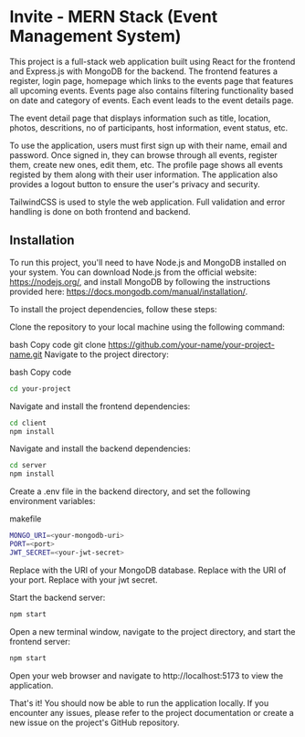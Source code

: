 # Invite - MERN Stack (Event Management System)

This project is a full-stack web application built using React for the frontend and Express.js with MongoDB for the backend. The frontend features a register, login page, homepage which links to the events page that features all upcoming events. Events page also contains filtering functionality based on date and category of events. Each event leads to the event details page.

The event detail page that displays information such as title, location, photos, descritions, no of participants, host information, event status, etc. 

To use the application, users must first sign up with their name, email and password. Once signed in, they can browse through all events, register them, create new ones, edit them, etc. The profile page shows all events registed by them along with their user information. The application also provides a logout button to ensure the user's privacy and security.

TailwindCSS is used to style the web application. Full validation and error handling is done on both frontend and backend.
 
## Installation

To run this project, you'll need to have Node.js and MongoDB installed on your system. You can download Node.js from the official website: https://nodejs.org/, and install MongoDB by following the instructions provided here: https://docs.mongodb.com/manual/installation/.

To install the project dependencies, follow these steps:

Clone the repository to your local machine using the following command:

bash
Copy code
git clone https://github.com/your-name/your-project-name.git
Navigate to the project directory:

bash
Copy code
```bash
cd your-project
```
Navigate and install the frontend dependencies:
```bash
cd client
npm install
```
Navigate and install the backend dependencies:
```bash
cd server
npm install
```

Create a .env file in the backend directory, and set the following environment variables:

makefile
```bash
MONGO_URI=<your-mongodb-uri>
PORT=<port>
JWT_SECRET=<your-jwt-secret>
```
Replace <your-mongodb-uri> with the URI of your MongoDB database.
Replace <port> with the URI of your port.
Replace <your-jwt-secret> with your jwt secret.

Start the backend server:

```bash
npm start
```
Open a new terminal window, navigate to the project directory, and start the frontend server:

```bash
npm start
```
Open your web browser and navigate to http://localhost:5173 to view the application.

That's it! You should now be able to run the application locally. If you encounter any issues, please refer to the project documentation or create a new issue on the project's GitHub repository.
    
  
